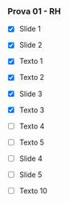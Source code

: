 
### Prova 01 - RH
- [x] Slide 1
- [x] Slide 2
- [x] Texto 1
- [x] Texto 2
- [x] Slide 3
- [x] Texto 3
- [ ] Texto 4
- [ ] Texto 5
- [ ] Slide 4
- [ ] Slide 5
- [ ] Texto 10


